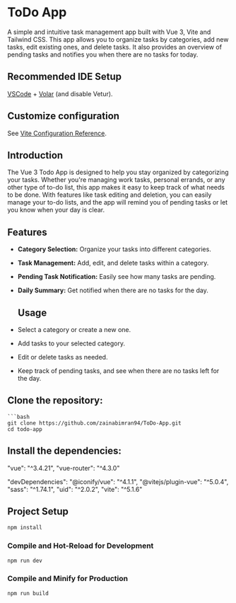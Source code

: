 # ToDo App

A simple and intuitive task management app built with Vue 3, Vite and Tailwind CSS. This app allows you to organize tasks by categories, add new tasks, edit existing ones, and delete tasks. It also provides an overview of pending tasks and notifies you when there are no tasks for today.


## Recommended IDE Setup

[VSCode](https://code.visualstudio.com/) + [Volar](https://marketplace.visualstudio.com/items?itemName=Vue.volar) (and disable Vetur).

## Customize configuration

See [Vite Configuration Reference](https://vitejs.dev/config/).

## Introduction
The Vue 3 Todo App is designed to help you stay organized by categorizing your tasks. Whether you're managing work tasks, personal errands, or any other type of to-do list, this app makes it easy to keep track of what needs to be done. With features like task editing and deletion, you can easily manage your to-do lists, and the app will remind you of pending tasks or let you know when your day is clear.

## Features
- **Category Selection:** Organize your tasks into different categories.
- **Task Management:** Add, edit, and delete tasks within a category.
- **Pending Task Notification:** Easily see how many tasks are pending.
- **Daily Summary:** Get notified when there are no tasks for the day.

  ## Usage
- Select a category or create a new one.
- Add tasks to your selected category.
- Edit or delete tasks as needed.
- Keep track of pending tasks, and see when there are no tasks left for the day.

 ## Clone the repository:
    ```bash
    git clone https://github.com/zainabimran94/ToDo-App.git
    cd todo-app

  ## Install the dependencies:
   "vue": "^3.4.21",
    "vue-router": "^4.3.0"
 
  "devDependencies": 
    "@iconify/vue": "^4.1.1",
    "@vitejs/plugin-vue": "^5.0.4",
    "sass": "^1.74.1",
    "uid": "^2.0.2",
    "vite": "^5.1.6"
  

## Project Setup

```sh
npm install
```

### Compile and Hot-Reload for Development

```sh
npm run dev
```

### Compile and Minify for Production

```sh
npm run build
```
